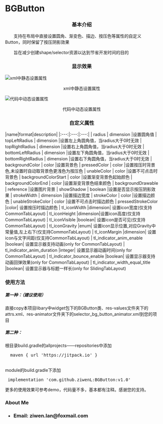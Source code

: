 # BGButton
<h3 align="center">基本介绍</h3>
<p>　　支持在布局中直接设置圆角、渐变色、描边、按压色等属性的自定义Button，同时保留了按压阴影效果</p>
<p>　　旨在减少创建shape/selector资源以达到节省开发时间的目的</p>

<h3 align="center">显示效果</h3>
<img  src="https://github.com/ziwenL/BGButton/blob/master/readme/images/example_dynamic.gif?raw=true" alt="xml中静态设置属性" align="cente"/>
<p align="center">xml中静态设置属性</p>
<img src="https://github.com/ziwenL/BGButton/blob/master/readme/images/example_dynamic.gif?raw=true" alt="代码中动态设置属性" align="cente"/>
<p align="center">代码中动态设置属性</p>
<h3 align="center" >自定义属性</h3>
|name|format|description|
|:---:|:---:|:---:|
| radius | dimension |设置圆角值
| topLeftRadius | dimension |设置左上角圆角值，当radius大于0时无效
| topRightRadius | dimension |设置右上角圆角值，当radius大于0时无效
| bottomLeftRadius | dimension |设置左下角圆角值，当radius大于0时无效
| bottomRightRadius | dimension |设置右下角圆角值，当radius大于0时无效
| backgroundColor | color |设置背景色
| pressedColor | color |设置按压时背景色,未设置时自动取背景色更浅色为按压色
| unableColor | color |设置不可点击时背景色
| backgroundColorStart | color |设置渐变背景色起始颜色
| backgroundColorEnd | color |设置渐变背景色结束颜色
| backgroundDrawable | reference |设置图片背景
| showShadow | boolean |设置是否显示按压阴影效果
| strokeWidth | dimension |设置描边宽度
| strokeColor | color |设置描边颜色
| unableStrokeColor | color |设置不可点击时描边颜色
| pressedStrokeColor |color| 设置按压时描边颜色
| tl_iconWidth |dimension| 设置icon宽度(仅支持CommonTabLayout)
| tl_iconHeight |dimension|设置icon高度(仅支持CommonTabLayout)
| tl_iconVisible |boolean| 设置icon是否可见(仅支持CommonTabLayout)
| tl_iconGravity |enum| 设置icon显示位置,对应Gravity中常量值,左上右下(仅支持CommonTabLayout)
| tl_iconMargin |dimension| 设置icon与文字间距(仅支持CommonTabLayout)
| tl_indicator_anim_enable |boolean| 设置显示器支持动画(only for CommonTabLayout)
| tl_indicator_anim_duration |integer| 设置显示器动画时间(only for CommonTabLayout)
| tl_indicator_bounce_enable |boolean| 设置显示器支持动画回弹效果(only for CommonTabLayout)
| tl_indicator_width_equal_title |boolean| 设置显示器与标题一样长(only for SlidingTabLayout)

<h3>使用方法</h3>
<h5>第一种：（建议使用）</h5>
<p>直接copy本项目libary中widget包下的BGButton类、res-values文件夹下的attrs.xml、res-animator文件夹下的selector_bg_button_animator.xml到您的项目</p>
 <h5>第二种：</h5>
 <p>根目录build.gradle的allprojects——repositories中添加
  <br/>
<div class="highlight highlight-source-groovy-gradle"><pre>  <span class="pl-s"><span class="pl-pds"></span>maven { url 'https://jitpack.io' }<span class="pl-pds"></span></span></pre></div>
 </p>
 <br/>
 module的build.gradle下添加
<div class="highlight highlight-source-groovy-gradle"><pre> implementation <span class="pl-s"><span class="pl-pds">'</span>com.github.ziwenL:BGButton:v1.0<span class="pl-pds">'</span></span></pre></div>
 </p>
 
 <p>更多的使用效果可参考demo，代码量不多，基本都有注释。感谢您的支持。</p>
 
<h3>About Me<h3>
<ul>
<li>
<p>Email: ziwen.lan@foxmail.com</p>
</li>
</ul>
